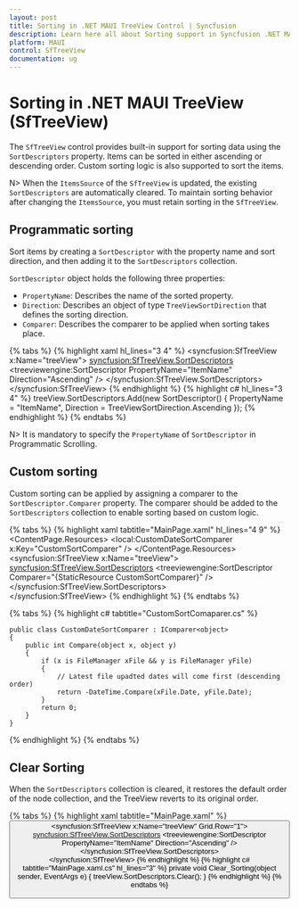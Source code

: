 ```yaml
---
layout: post
title: Sorting in .NET MAUI TreeView Control | Syncfusion
description: Learn here all about Sorting support in Syncfusion .NET MAUI TreeView (SfTreeView) Control and more.
platform: MAUI
control: SfTreeView
documentation: ug
---
```


# Sorting in .NET MAUI TreeView (SfTreeView)

The `SfTreeView` control provides built-in support for sorting data using the `SortDescriptors` property. Items can be sorted in either ascending or descending order. Custom sorting logic is also supported to sort the items.

N> When the `ItemsSource` of the `SfTreeView` is updated, the existing `SortDescriptors` are automatically cleared. To maintain sorting behavior after changing the `ItemsSource`, you must retain sorting in the `SfTreeView`.

## Programmatic sorting

Sort items by creating a `SortDescriptor` with the property name and sort direction, and then adding it to the `SortDescriptors` collection.

`SortDescriptor` object holds the following three properties:

* `PropertyName`: Describes the name of the sorted property.
* `Direction`: Describes an object of type `TreeViewSortDirection` that defines the sorting direction.
* `Comparer`: Describes the comparer to be applied when sorting takes place.

{% tabs %}
{% highlight xaml hl_lines="3 4" %}
<ContentPage xmlns:syncfusion="clr-namespace:Syncfusion.Maui.TreeView;assembly=Syncfusion.Maui.TreeView">
  <syncfusion:SfTreeView x:Name="treeView">
        <syncfusion:SfTreeView.SortDescriptors>
            <treeviewengine:SortDescriptor PropertyName="ItemName" Direction="Ascending" />
        </syncfusion:SfTreeView.SortDescriptors>                    
  </syncfusion:SfTreeView>
</ContentPage>
{% endhighlight %}
{% highlight c# hl_lines="3 4" %}
    treeView.SortDescriptors.Add(new SortDescriptor()
    {
        PropertyName = "ItemName",
        Direction = TreeViewSortDirection.Ascending
    });
{% endhighlight %}
{% endtabs %}

N> It is mandatory to specify the `PropertyName` of `SortDescriptor` in Programmatic Scrolling.

## Custom sorting

Custom sorting can be applied by assigning a comparer to the `SortDescriptor.Comparer` property. The comparer should be added to the `SortDescriptors` collection to enable sorting based on custom logic.

{% tabs %}
{% highlight xaml tabtitle="MainPage.xaml" hl_lines="4 9" %}
<ContentPage xmlns:syncfusion="clr-namespace:Syncfusion.Maui.TreeView;assembly=Syncfusion.Maui.TreeView">
  <ContentPage.Resources>
    <ResourceDictionary>
      <local:CustomDateSortComparer x:Key="CustomSortComparer" />
    </ResourceDictionary>
  </ContentPage.Resources>
  <syncfusion:SfTreeView x:Name="treeView">
        <syncfusion:SfTreeView.SortDescriptors>
            <treeviewengine:SortDescriptor Comparer="{StaticResource CustomSortComparer}" />
        </syncfusion:SfTreeView.SortDescriptors>                    
  </syncfusion:SfTreeView>
</ContentPage>
{% endhighlight %}
{% endtabs %}

{% tabs %}
{% highlight c# tabtitle="CustomSortComaparer.cs" %}

    public class CustomDateSortComparer : IComparer<object>
    {
        public int Compare(object x, object y)
        {
            if (x is FileManager xFile && y is FileManager yFile)
            {
                // Latest file upadted dates will come first (descending order)
                return -DateTime.Compare(xFile.Date, yFile.Date);
            }
            return 0;
        }
    }

{% endhighlight %}
{% endtabs %}

## Clear Sorting

When the `SortDescriptors` collection is cleared, it restores the default order of the node collection, and the TreeView reverts to its original order.

{% tabs %}
{% highlight xaml tabtitle="MainPage.xaml" %}
<ContentPage xmlns:syncfusion="clr-namespace:Syncfusion.Maui.TreeView;assembly=Syncfusion.Maui.TreeView">
  <Grid RowDefinitions="Auto,*">
      <Button Text="Clear Sorting" Clicked="Clear_Sorting"/>
      <syncfusion:SfTreeView x:Name="treeView" Grid.Row="1">
        <syncfusion:SfTreeView.SortDescriptors>
            <treeviewengine:SortDescriptor PropertyName="ItemName" Direction="Ascending" />
        </syncfusion:SfTreeView.SortDescriptors>                    
      </syncfusion:SfTreeView>
</ContentPage>
{% endhighlight %}
{% highlight c# tabtitle="MainPage.xaml.cs" hl_lines="3" %}
   private void Clear_Sorting(object sender, EventArgs e)
   {
	  treeView.SortDescriptors.Clear();
   }
{% endhighlight %}
{% endtabs %}